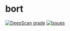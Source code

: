 # bort
[![DeepScan grade](https://deepscan.io/api/teams/10306/projects/13030/branches/211953/badge/grade.svg)](https://deepscan.io/dashboard#view=project&tid=10306&pid=13030&bid=211953)
[![Issues](https://img.shields.io/codeclimate/issues/MatievisTheKat/bort)](https://github.com/MatievisTheKat/bort/issues)
